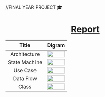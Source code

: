 //FINAL YEAR PROJECT 🎓
<h1 align=center>
  <a href=https://ShivaShirsath.github.io/smart-ide>
    Report
  </a>
</h1>
<table>
  <thead>
    <th>Title</th>
    <th>Digram</th>
  </thead>
  <tr>
    <td><center>Architecture</center></td>
    <td>
      <img src=https://ShivaShirsath.github.io/smart-ide/Architecture.svg width=100% height=100%/>
    </td>
  </tr>
  <tr>
      <td><center>State Machine</center></td>
    <td>
      <img src=https://ShivaShirsath.github.io/smart-ide/stateMachine.svg width=100% height=100%/>
    </td>
  </tr>
  <tr>
      <td><center>Use Case</center></td>
    <td>
      <img src=https://ShivaShirsath.github.io/smart-ide/useCase.svg width=100% height=100%/>
    </td>
 </tr>
  <tr>
      <td><center>Data Flow</center></td>
    <td>
      <img src=https://ShivaShirsath.github.io/smart-ide/dataFlow.svg width=100% height=100%/>
    </td>
 </tr>
  <tr>
      <td><center>Class</center></td>
    <td>
      <img src=https://ShivaShirsath.github.io/smart-ide/classDia.jpg width=100% height=100%/>
    </td>
  </tr>
</table>
